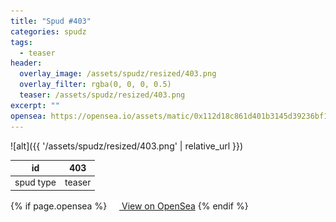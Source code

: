 ```yaml
---
title: "Spud #403"
categories: spudz
tags:
  - teaser
header:
  overlay_image: /assets/spudz/resized/403.png
  overlay_filter: rgba(0, 0, 0, 0.5)
  teaser: /assets/spudz/resized/403.png
excerpt: ""
opensea: https://opensea.io/assets/matic/0x112d18c861d401b3145d39236bf149f01e18beed/403
---
```

![alt]({{ '/assets/spudz/resized/403.png' | relative_url }})

| id | 403 |
|-|-|
| spud type | teaser |

{% if page.opensea %}
<a href="{{page.opensea}}" class="btn btn--info" onclick="window.open(this.href, '_blank'); return false;"><img src="/assets/images/opensea.svg" width="16px"><span>  View on OpenSea</span></a>
{% endif %}
